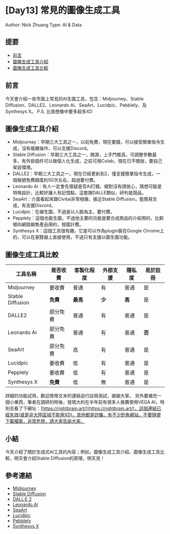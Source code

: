# [Day13] 常見的圖像生成工具

Author: Nick Zhuang
Type: AI & Data

## 提要

- [前言](#前言)
- [圖像生成工具介紹](#圖像生成工具介紹)
- [圖像生成工具比較](#圖像生成工具比較)

## 前言

今天會介紹一些市面上常見的AI生圖工具，包含：Midjourney、Stable Diffusion、DALLE2、Leonardo Ai、SeaArt、Lucidpic、Pebblely、及 Synthesys X。
P.S. 比我想像中要多超多XD

## 圖像生成工具介紹

- Midjourney：早期三大工具之一，以前免費，現在要錢，可以接受簡單指令生成，沒有複雜操作，可以支援Discord。
- Stable Diffusion：早期三大工具之一，開源，上手門檻高，可調整參數最多，有外掛插件可以做個人化生成，之前可用Colab，現在已不開放，要自己架設環境。
- DALLE2：早期三大工具之一，現在已經更新到2，僅支援簡單指令生成，一個帳號免費額度約50次左右，超過要付費。
- Leonardo Ai：有人一定會先懷疑是否Ai打錯，絕對沒有請放心，猜想可能是特殊設計，比較好讓人有記憶點，這套跟DALLE類似，研判是競品。
- SeaArt：介面看起來跟Civitai非常相像，接近Stable Diffusion，能簡易生成，有支援Discord。
- Lucidpic：在線生圖，不過是以人臉為主，要付費。
- Pepplely：這個也能生圖，不過他主要的功能是要合成商品的介紹用的，比較傾向網路銷售產品用的，按圖計費。
- Synthesys X：這個工具很有趣，它是可以作為plugin裝在Google Chrome上的，可以在瀏覽器上直接使用，不過只有支援以圖生圖功能。

## 圖像生成工具比較

| 工具名稱         | 是否收費  | 客製化程度 | 外部支援 | 隱私度  | 易於註冊 |
| ---------------- | --------- | ---------- | -------- | ------- | -------- |
| Midjourney       | 要收費    | 普通       | 有       | 普通    | 是       |
| Stable Diffusion | **免費** | **最高**  | **少**  | **高** | 是       |
| DALLE2           | 部分免費  | 普通       | 有       | 普通    | 是       |
| Leonardo Ai      | 部分免費  | 普通       | 有       | 普通    | **否**  |
| SeaArt           | 部分免費  | 高         | 有       | 普通    | 是       |
| Lucidpic         | 要收費    | 低         | 有       | 普通    | 是       |
| Pepplely         | 要收費    | 低         | 有       | 普通    | 是       |
| Synthesys X      | **免費** | 低         | 無       | 普通    | 是       |

詳細的功能試用，歡迎使用文末的連結自行註冊測試，謝謝大家。
另外要補充一個小東西，筆者在調研的時後，發現大約在半年前有很多人推薦使用VEGA AI，特別去看了下網址：[https://rightbrain.art/](https://rightbrain.art/)，這個連結已經失效(或是非大陸區域不能用XD)，其他都是詐騙，有不少釣魚網站，不要隨便下載檔案，非常危險，請大家告訴大家。

## 小結

今天介紹了關於生成式AI工具的內容；例如，圖像生成工具介紹、圖像生成工具比較，明天會介紹Stable Diffusion的原理，明天見！

## 參考連結

- [Midjourney](https://www.midjourney.com/)
- [Stable Diffusion](https://stability.ai/blog/stable-diffusion-public-release)
- [DALL·E 2](https://openai.com/dall-e-2)
- [Leonardo Ai](https://leonardo.ai/)
- [SeaArt](https://www.seaart.ai/home)
- [Lucidpic](https://lucidpic.com/)
- [Pebblely](https://pebblely.com/)
- [Synthesys X](https://synthesys.io/x/)
